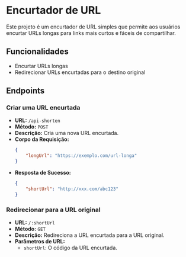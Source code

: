 # Encurtador de URL

Este projeto é um encurtador de URL simples que permite aos usuários encurtar URLs longas para links mais curtos e fáceis de compartilhar.

## Funcionalidades

- Encurtar URLs longas
- Redirecionar URLs encurtadas para o destino original

## Endpoints

### Criar uma URL encurtada

- **URL:** `/api-shorten`
- **Método:** `POST`
- **Descrição:** Cria uma nova URL encurtada.
- **Corpo da Requisição:**
    ```json
    {
        "longUrl": "https://exemplo.com/url-longa"
    }
    ```
- **Resposta de Sucesso:**
    ```json
    {
        "shortUrl": "http://xxx.com/abc123"
    }
    ```

### Redirecionar para a URL original

- **URL:** `/:shortUrl`
- **Método:** `GET`
- **Descrição:** Redireciona a URL encurtada para a URL original.
- **Parâmetros de URL:**
    - `shortUrl`: O código da URL encurtada.
